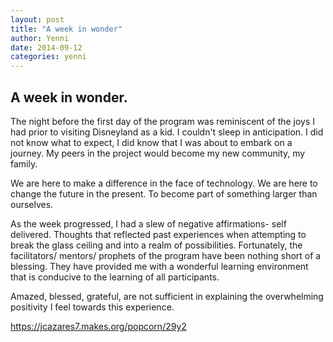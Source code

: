```yaml
---
layout: post
title: "A week in wonder"
author: Yenni
date: 2014-09-12
categories: yenni
---
```


## A week in wonder.

The night before the first day of the program was reminiscent of the joys I had prior to visiting Disneyland as a kid. I couldn't sleep in anticipation. I did not know what to expect, I did know that I was about to embark on a journey. My peers in the project would become my new community, my family. 

We are here to make a difference in the face of technology. We are here to change the future in the present. To become part of something larger than ourselves.

As the week progressed, I had a slew of negative affirmations- self delivered. Thoughts that reflected past experiences when attempting to break the glass ceiling and into a realm of possibilities. Fortunately, the facilitators/ mentors/ prophets of the program have been nothing short of a blessing. They have provided me with a wonderful learning environment that is conducive to the learning of all participants.

Amazed, blessed, grateful, are not sufficient in explaining the overwhelming positivity I feel towards this experience. 

https://jcazares7.makes.org/popcorn/29y2 